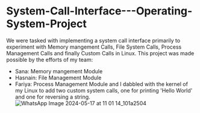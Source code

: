 # System-Call-Interface---Operating-System-Project
We were tasked with implementing a system call interface primarily to experiment with Memory mangement Calls, File System Calls, Process Management Calls and finally Custom Calls in Linux. This project was made possible by the efforts of my team:
* Sana: Memory mangement Module
* Hasnain: File Management Module
* Fariya: Process Management Module
and I dabbled with the kernel of my Linux to add two custom system calls, one for printing 'Hello World' and one for reversing a string. 
![WhatsApp Image 2024-05-17 at 11 01 14_101a2504](https://github.com/Qurrat-UlAin/System-Call-Interface---Operating-System-Project/assets/120576730/dd9ff795-37de-4368-8058-79b608da081a)

